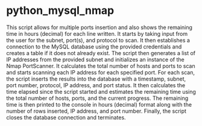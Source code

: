 # python_mysql_nmap


This script allows for multiple ports insertion and also shows the remaining time in hours (decimal) for each line written.
It starts by taking input from the user for the subnet, port(s), and protocol to scan. It then establishes a connection to the MySQL database using the provided credentials and creates a table if it does not already exist.
The script then generates a list of IP addresses from the provided subnet and initializes an instance of the Nmap PortScanner. It calculates the total number of hosts and ports to scan and starts scanning each IP address for each specified port.
For each scan, the script inserts the results into the database with a timestamp, subnet, port number, protocol, IP address, and port status. It then calculates the time elapsed since the script started and estimates the remaining time using the total number of hosts, ports, and the current progress. The remaining time is then printed to the console in hours (decimal) format along with the number of rows inserted, IP address, and port number.
Finally, the script closes the database connection and terminates.
